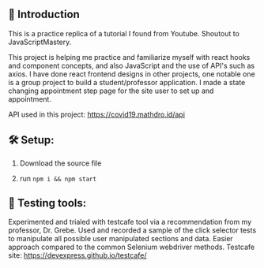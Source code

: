 ## 🚀 Introduction
This is a practice replica of a tutorial I found from Youtube. Shoutout to JavaScriptMastery.

This project is helping me practice and familiarize myself with react hooks and component concepts,
and also JavaScript and the use of API's such as axios. 
I have done react frontend designs in other projects, one notable one is a group project to build a student/professor application.
I made a state changing appointment step page for the site user to set up and appointment.

API used in this project: https://covid19.mathdro.id/api

## 🛠 Setup:
1. Download the source file

2. run ```npm i && npm start``` 
 
## 🔧 Testing tools:
Experimented and trialed with testcafe tool via a recommendation from my professor, Dr. Grebe.
Used and recorded a sample of the click selector tests to manipulate all possible user manipulated sections and data.
Easier approach compared to the common Selenium webdriver methods.
Testcafe site: https://devexpress.github.io/testcafe/
